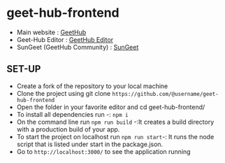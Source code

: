# geet-hub-frontend

* Main website : [GeetHub](https://geethub.netlify.com)
* Geet-Hub Editor : [GeetHub Editor](https://geethub-editor.netlify.com)
* SunGeet (GeetHub Community) : [SunGeet](https://geet-hub-community-1.vercel.app)

## SET-UP
* Create a fork of the repository to your local machine
* Clone the project using git clone `https://github.com/@username/geet-hub-frontend`
* Open the folder in your favorite editor and cd geet-hub-frontend/
* To install all dependencies run -: `npm i`
* On the command line run `npm run build` -:It creates a build directory with a production build of your app.
* To start the project on localhost run `npm run start`-: It runs the node script that is listed under start in the package.json. 
* Go to `http://localhost:3000/` to see the application running


